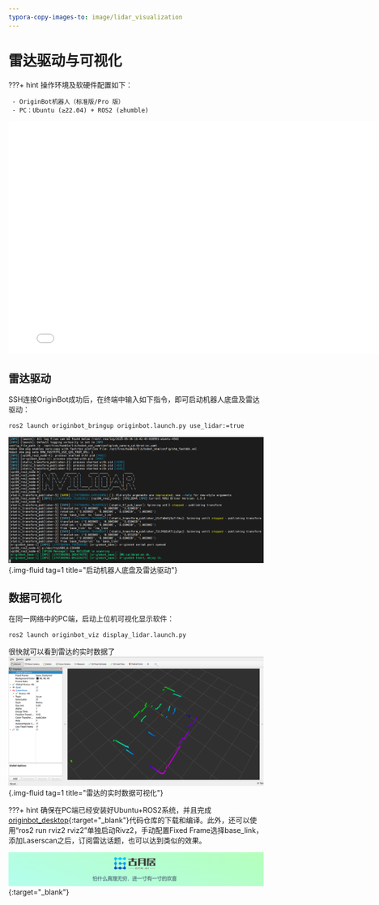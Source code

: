 ```yaml
---
typora-copy-images-to: image/lidar_visualization
---
```


# **雷达驱动与可视化**

???+ hint
    操作环境及软硬件配置如下：
    

     - OriginBot机器人（标准版/Pro 版）
     - PC：Ubuntu (≥22.04) + ROS2 (≥humble)



<iframe
  src="//player.bilibili.com/player.html?aid=516658213&bvid=BV1eg411a7A9&cid=866110216&page=13&autoplay=0"
  scrolling="no"
  border="0"
  width="800px"
  height="460px"
  frameborder="no"
  framespacing="0"
  allowfullscreen="true"
>
</iframe>



## **雷达驱动**

SSH连接OriginBot成功后，在终端中输入如下指令，即可启动机器人底盘及雷达驱动：

```bash
ros2 launch originbot_bringup originbot.launch.py use_lidar:=true
```

![image-20220822150642309](../../assets/img/lidar_visualization/usb_lidar.png){.img-fluid tag=1 title="启动机器人底盘及雷达驱动"}



## **数据可视化**

在同一网络中的PC端，启动上位机可视化显示软件：

```bash
ros2 launch originbot_viz display_lidar.launch.py
```



很快就可以看到雷达的实时数据了
![img](../../assets/img/lidar_visualization/Clip_2024-09-14_17-54-24.png){.img-fluid tag=1 title="雷达的实时数据可视化"}



???+ hint
    确保在PC端已经安装好Ubuntu+ROS2系统，并且完成[originbot_desktop](https://gitee.com/guyuehome/originbot_desktop){:target="_blank"}代码仓库的下载和编译。此外，还可以使用“ros2 run rviz2 rviz2”单独启动Rivz2，手动配置Fixed Frame选择base_link，添加Laserscan之后，订阅雷达话题，也可以达到类似的效果。



[![图片1](../../assets/img/footer.png)](https://www.guyuehome.com/){:target="_blank"}


